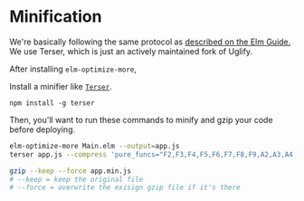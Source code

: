 # Minification

We're basically following the same protocol as [described on the Elm Guide.](https://guide.elm-lang.org/optimization/asset_size.html) We use Terser, which is just an actively maintained fork of Uglify.

After installing `elm-optimize-more`,

Install a minifier like [`Terser`](https://www.npmjs.com/package/terser).

```
npm install -g terser
```

Then, you'll want to run these commands to minify and gzip your code before deploying.

```bash
elm-optimize-more Main.elm --output=app.js
terser app.js --compress 'pure_funcs="F2,F3,F4,F5,F6,F7,F8,F9,A2,A3,A4,A5,A6,A7,A8,A9",pure_getters,keep_fargs=false,unsafe_comps,unsafe' | terser --mangle --output=app.min.js

gzip --keep --force app.min.js
# --keep = keep the original file
# --force = overwrite the exisign gzip file if it's there
```
